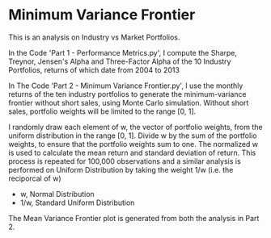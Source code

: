 # Minimum Variance Frontier

This is an analysis on Industry vs Market Portfolios.

In the Code 'Part 1 - Performance Metrics.py', I compute the Sharpe, Treynor, Jensen's Alpha and Three-Factor Alpha of the 10 Industry Portfolios, returns of which date from 
2004 to 2013

In The Code 'Part 2 - Minimum Variance Frontier.py', I use the monthly returns of the ten industry portfolios to generate the minimum-variance frontier without short sales,
using Monte Carlo simulation. Without short sales, portfolio weights will be limited to the range [0, 1]. 


I randomly draw each element of w, the vector of portfolio weights, from the uniform distribution in the range [0, 1]. Divide w by the sum of the portfolio weights, to ensure that
the portfolio weights sum to one. The normalized w is used to calculate the mean return and standard deviation of return. This process is repeated for 100,000 observations and a
similar analysis is performed on Uniform Distribution by taking the weight 1/w (i.e. the reciporcal of w)

- w, Normal Distribution
- 1/w, Standard Uniform Distribution

The Mean Variance Frontier plot is generated from both the analysis in Part 2.


